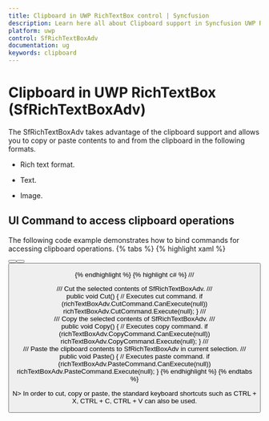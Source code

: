 ```yaml
---
title: Clipboard in UWP RichTextBox control | Syncfusion
description: Learn here all about Clipboard support in Syncfusion UWP RichTextBox (SfRichTextBoxAdv) control and more.
platform: uwp
control: SfRichTextBoxAdv
documentation: ug
keywords: clipboard
---
```

# Clipboard in UWP RichTextBox (SfRichTextBoxAdv)

The SfRichTextBoxAdv takes advantage of the clipboard support and allows you to copy or paste contents to and from the clipboard in the following formats.

* Rich text format.

* Text.

* Image.

## UI Command to access clipboard operations


The following code example demonstrates how to bind commands for accessing clipboard operations.
{% tabs %}
{% highlight xaml %}
<!-- Binds button to the CutCommand -->
<Button Content="Cut" Command="{Binding ElementName=richTextBoxAdv, Path=CutCommand, Mode=TwoWay}" />
<!-- Binds button to the CopyCommand -->
<Button Content="Copy" Command="{Binding ElementName=richTextBoxAdv, Path=CopyCommand, Mode=TwoWay}" />
<!-- Binds button to the PasteCommand -->
<Button Content="Paste" Command="{Binding ElementName=richTextBoxAdv, Path=PasteCommand, Mode=TwoWay}" />


{% endhighlight %}
{% highlight c# %}
/// <summary>
/// Cut the selected contents of SfRichTextBoxAdv.
/// </summary>
public void Cut()
{
    // Executes cut command.
    if (richTextBoxAdv.CutCommand.CanExecute(null))
        richTextBoxAdv.CutCommand.Execute(null);
}
/// <summary>
/// Copy the selected contents of SfRichTextBoxAdv.
/// </summary>
public void Copy()
{
    // Executes copy command.
    if (richTextBoxAdv.CopyCommand.CanExecute(null))
        richTextBoxAdv.CopyCommand.Execute(null);
}
/// <summary>
/// Paste the clipboard contents to SfRichTextBoxAdv in current selection.
/// </summary>
public void Paste()
{
    // Executes paste command.
    if (richTextBoxAdv.PasteCommand.CanExecute(null))
        richTextBoxAdv.PasteCommand.Execute(null);
}
{% endhighlight %}
{% endtabs %}

N> In order to cut, copy or paste, the standard keyboard shortcuts such as CTRL + X, CTRL + C, CTRL + V can also be used.
